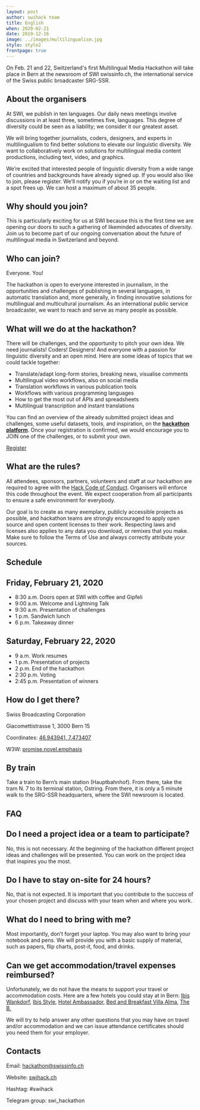 ```yaml
---
layout: post
author: swihack team
title: English
when: 2020-02-21
date: 2019-12-16
image: ../images/multilingualism.jpg
style: style2
frontpage: true
---
```


On Feb. 21 and 22, Switzerland's first Multilingual Media Hackathon will take place in Bern at the newsroom of SWI swissinfo.ch, the international service of the Swiss public broadcaster SRG-SSR.

## About the organisers

At SWI, we publish in ten languages. Our daily news meetings involve discussions in at least three, sometimes five, languages. This degree of diversity could be seen as a liability; we consider it our greatest asset.

We will bring together journalists, coders, designers, and experts in multilingualism to find better solutions to elevate our linguistic diversity. We want to collaboratively work on solutions for multilingual media content productions, including text, video, and graphics.

We’re excited that interested people of linguistic diversity from a wide range of countries and backgrounds have already signed up. If you would also like to join, please register. We’ll notify you if you’re in or on the waiting list and a spot frees up. We can host a maximum of about 35 people.

## Why should you join?

This is particularly exciting for us at SWI because this is the first time we are opening our doors to such a gathering of likeminded advocates of diversity. Join us to become part of our ongoing conversation about the future of multilingual media in Switzerland and beyond.

## Who can join?

Everyone. You!

The hackathon is open to everyone interested in journalism, in the opportunities and challenges of publishing in several languages, in automatic translation and, more generally, in finding innovative solutions for multilingual and multicultural journalism. As an international public service broadcaster, we want to reach and serve as many people as possible.

## What will we do at the hackathon?

There will be challenges, and the opportunity to pitch your own idea. We need journalists! Coders! Designers! And everyone with a passion for linguistic diversity and an open mind. Here are some ideas of topics that we could tackle together:

*   Translate/adapt long-form stories, breaking news, visualise comments
*   Multilingual video workflows, also on social media
*   Translation workflows in various publication tools
*   Workflows with various programming languages
*   How to get the most out of APIs and spreadsheets
*   Multilingual transcription and instant translations

You can find an overview of the already submitted project ideas and challenges, some useful datasets, tools, and inspiration, on the **[hackathon platform](https://db.schoolofdata.ch/event/4)**. Once your registration is confirmed, we would encourage you to JOIN one of the challenges, or to submit your own.

<a href="https://swissinfo.typeform.com/to/dNwwCQ" target="_blank" class="button">Register</a>

## What are the rules?

All attendees, sponsors, partners, volunteers and staff at our hackathon are required to agree with the [Hack Code of Conduct](https://hackcodeofconduct.org/). Organisers will enforce this code throughout the event. We expect cooperation from all participants to ensure a safe environment for everybody.

Our goal is to create as many exemplary, publicly accessible projects as possible, and hackathon teams are strongly encouraged to apply open source and open content licenses to their work. Respecting laws and licenses also applies to any data you download, or remixes that you make. Make sure to follow the Terms of Use and always correctly attribute your sources.

## Schedule

## Friday, February 21, 2020

*   8:30 a.m. Doors open at SWI with coffee and Gipfeli
*   9:00 a.m. Welcome and Lightning Talk
*   9:30 a.m. Presentation of challenges
*   1 p.m. Sandwich lunch
*   6 p.m. Takeaway dinner

## Saturday, February 22, 2020

*   9 a.m. Work resumes
*   1 p.m. Presentation of projects
*   2 p.m. End of the hackathon
*   2:30 p.m. Voting
*   2:45 p.m. Presentation of winners

## How do I get there?

Swiss Broadcasting Corporation

Giacomettistrasse 1, 3000 Bern 15

Coordinates: [46.943941, 7.473407](https://goo.gl/maps/vxgdVVXrPjxwvVNf6)

W3W: [promise.novel.emphasis](https://w3w.co/promise.novel.emphasis)

## By train

Take a train to Bern’s main station (Hauptbahnhof). From there, take the tram N. 7 to its terminal station, Ostring. From there, it is only a 5 minute walk to the SRG-SSR headquarters, where the SWI newsroom is located.

## FAQ

## Do I need a project idea or a team to participate?

No, this is not necessary. At the beginning of the hackathon different project ideas and challenges will be presented. You can work on the project idea that inspires you the most.

## Do I have to stay on-site for 24 hours?

No, that is not expected. It is important that you contribute to the success of your chosen project and discuss with your team when and where you work.

## What do I need to bring with me?

Most importantly, don’t forget your laptop. You may also want to bring your notebook and pens. We will provide you with a basic supply of material, such as papers, flip charts, post-it, food, and drinks.

## Can we get accommodation/travel expenses reimbursed?

Unfortunately, we do not have the means to support your travel or accommodation costs. Here are a few hotels you could stay at in Bern: [Ibis Wankdorf](https://all.accor.com/hotel/5007/index.de.shtml?dateIn%3D%26nights%3D%26compositions%3D1%26stayplus%3Dfalse%23origin%3Dibis), [Ibis Style](https://all.accor.com/ssr/app/ibis/hotels/bern-switzerland/ase-ibs/index.de.shtml?compositions%3D1%26stayplus%3Dfalse%26order_hotels_by%3DRECOMMENDATION%26utm_term%3Dmar%26gclid%3DCj0KCQiA89zvBRDoARIsAOIePbDEGjRJAWw7bq793qz0a8RknzbZyL0qPlyXEXGoRnSw9xQ3raqIocQaAsrUEALw_wcB%26utm_campaign%3Dppc-ibs-mar-goo-ch-de-ch-exa-sear-bp%26utm_medium%3Dcpc%26utm_source%3Dgoogle%26utm_content%3Dch-de-CH-V0398), [Hotel Ambassador](https://www.guestreservations.com/hotel-ambassador/booking?gclid%3DCj0KCQiA89zvBRDoARIsAOIePbDKtfrdwYBWtwCqBmowk2oE8P9vi6A4V_P8-0pf_wC_pJrk3vfH5Q0aAkMkEALw_wcB), [Bed and Breakfast Villa Alma](http://bed-breakfast-villa-alma.bern-hotel.com/de/), [The B.](https://www.theb.ch/)

We will try to help answer any other questions that you may have on travel and/or accommodation and we can issue attendance certificates should you need them for your employer.

## Contacts

Email: [hackathon@swissinfo.ch](mailto:hackathon@swissinfo.ch)

Website: [swihack.ch](http://swihack.ch)

Hashtag: #swihack

Telegram group: swi_hackathon
